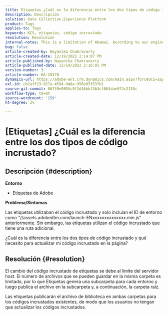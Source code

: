 ```yaml
---
title: Etiquetas ¿Cuál es la diferencia entre los dos tipos de código incrustado?
description: Descripción
solution: Data Collection,Experience Platform
product: Tags
applies-to: Tags
keywords: KCS, etiquetas, código incrustado
resolution: Resolution
internal-notes: This is a limitation of Akamai. According to our engineer.
bug: false
article-created-by: Nayanika Chakravarty
article-created-date: 12/19/2022 2:14:07 PM
article-published-by: Nayanika Chakravarty
article-published-date: 12/19/2022 2:16:01 PM
version-number: 3
article-number: KA-19178
dynamics-url: https://adobe-ent.crm.dynamics.com/main.aspx?forceUCI=1&pagetype=entityrecord&etn=knowledgearticle&id=208daf63-a77f-ed11-81ac-6045bd006079
exl-id: cb2aff23-d27a-4594-948a-956e033537b1
source-git-commit: 86739e9855c9f3d16bbf364cf063dae973c2155c
workflow-type: tm+mt
source-wordcount: '159'
ht-degree: 3%

---
```


# [Etiquetas] ¿Cuál es la diferencia entre los dos tipos de código incrustado?

## Descripción {#description}


<b>Entorno</b>

- Etiquetas de Adobe

<b>Problema/Síntomas</b>

Las etiquetas utilizaban el código incrustado y solo incluían el ID de entorno como &quot;//assets.adobedtm.com/launch-ENxxxxxxxxxxxxxx.min.js&quot; anteriormente. Sin embargo, las etiquetas utilizan el código incrustado que tiene una ruta adicional.

¿Cuál es la diferencia entre los dos tipos de código incrustado y qué necesito para actualizar mi código incrustado en la página?


## Resolución {#resolution}


El cambio del código incrustado de etiquetas se debe al límite del servidor host. El número de archivos que se pueden guardar en la misma carpeta es limitado, por lo que Etiquetas genera una subcarpeta para cada entorno y luego publica el archivo en la subcarpeta y, a continuación, la carpeta raíz.

Las etiquetas publicarán el archivo de biblioteca en ambas carpetas para los códigos incrustados existentes, de modo que los usuarios no tengan que actualizar los códigos incrustados.
